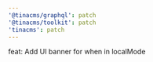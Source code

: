 ```yaml
---
'@tinacms/graphql': patch
'@tinacms/toolkit': patch
'tinacms': patch
---
```


feat: Add UI banner for when in localMode
